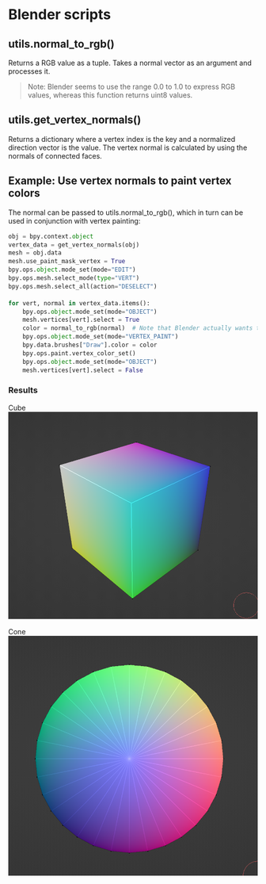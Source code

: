 # Blender scripts

## utils.normal_to_rgb()

Returns a RGB value as a tuple. Takes a normal vector as an argument and processes it.

>Note: Blender seems to use the range 0.0 to 1.0 to express RGB values, whereas this function returns uint8 values.

## utils.get_vertex_normals()

Returns a dictionary where a vertex index is the key and a normalized direction vector is the value.
The vertex normal is calculated by using the normals of connected faces.

## Example: Use vertex normals to paint vertex colors

The normal can be passed to utils.normal_to_rgb(), which in turn can be used in conjunction with vertex painting:
```python
obj = bpy.context.object
vertex_data = get_vertex_normals(obj)
mesh = obj.data
mesh.use_paint_mask_vertex = True
bpy.ops.object.mode_set(mode="EDIT")
bpy.ops.mesh.select_mode(type="VERT")
bpy.ops.mesh.select_all(action="DESELECT")

for vert, normal in vertex_data.items():
    bpy.ops.object.mode_set(mode="OBJECT")
    mesh.vertices[vert].select = True
    color = normal_to_rgb(normal)  # Note that Blender actually wants the RGB values to be between 0.0 and 1.0, so this snippet doesn't quite work out of the box :(
    bpy.ops.object.mode_set(mode="VERTEX_PAINT")
    bpy.data.brushes["Draw"].color = color
    bpy.ops.paint.vertex_color_set()
    bpy.ops.object.mode_set(mode="OBJECT")
    mesh.vertices[vert].select = False
```

### Results

Cube
![Cube](assets/cube.png)

Cone
![Cone, top view](assets/cone_top_view.png)